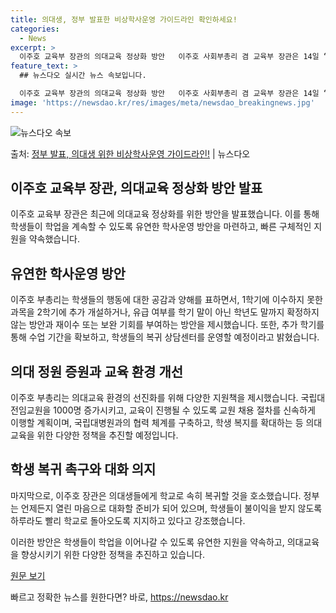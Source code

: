 ```yaml
---
title: 의대생, 정부 발표한 비상학사운영 가이드라인 확인하세요!
categories:
  - News
excerpt: >
  이주호 교육부 장관의 의대교육 정상화 방안   이주호 사회부총리 겸 교육부 장관은 14일 “정부는 학생들이 …
feature_text: >
  ## 뉴스다오 실시간 뉴스 속보입니다.

  이주호 교육부 장관의 의대교육 정상화 방안   이주호 사회부총리 겸 교육부 장관은 14일 “정부는 학생들이 …
image: 'https://newsdao.kr/res/images/meta/newsdao_breakingnews.jpg'
---
```


![뉴스다오 속보](https://newsdao.kr/res/images/meta/newsdao_breakingnews.jpg)

<p>출처: <a href="https://newsdao.kr/4253" rel="dofollow">정부 발표, 의대생 위한 비상학사운영 가이드라인!</a> | 뉴스다오</p>

## 이주호 교육부 장관, 의대교육 정상화 방안 발표

이주호 교육부 장관은 최근에 의대교육 정상화를 위한 방안을 발표했습니다. 이를 통해 학생들이 학업을 계속할 수 있도록 유연한 학사운영 방안을 마련하고, 빠른 구체적인 지원을 약속했습니다.

## 유연한 학사운영 방안

이주호 부총리는 학생들의 행동에 대한 공감과 양해를 표하면서, 1학기에 이수하지 못한 과목을 2학기에 추가 개설하거나, 유급 여부를 학기 말이 아닌 학년도 말까지 확정하지 않는 방안과 재이수 또는 보완 기회를 부여하는 방안을 제시했습니다. 또한, 추가 학기를 통해 수업 기간을 확보하고, 학생들의 복귀 상담센터를 운영할 예정이라고 밝혔습니다.

## 의대 정원 증원과 교육 환경 개선

이주호 부총리는 의대교육 환경의 선진화를 위해 다양한 지원책을 제시했습니다. 국립대 전임교원을 1000명 증가시키고, 교육이 진행될 수 있도록 교원 채용 절차를 신속하게 이행할 계획이며, 국립대병원과의 협력 체계를 구축하고, 학생 복지를 확대하는 등 의대교육을 위한 다양한 정책을 추진할 예정입니다.

## 학생 복귀 촉구와 대화 의지

마지막으로, 이주호 장관은 의대생들에게 학교로 속히 복귀할 것을 호소했습니다. 정부는 언제든지 열린 마음으로 대화할 준비가 되어 있으며, 학생들이 불이익을 받지 않도록 하루라도 빨리 학교로 돌아오도록 지지하고 있다고 강조했습니다.

이러한 방안은 학생들이 학업을 이어나갈 수 있도록 유연한 지원을 약속하고, 의대교육을 향상시키기 위한 다양한 정책을 추진하고 있습니다.

[원문 보기](https://newsdao.kr/4253) 

빠르고 정확한 뉴스를 원한다면? 바로, <a href="https://newsdao.kr" rel="dofollow">https://newsdao.kr</a>


